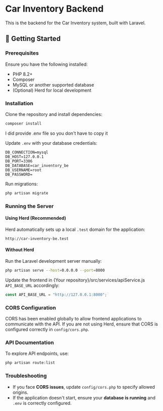 # Car Inventory Backend

This is the backend for the Car Inventory system, built with Laravel.

## 🚀 Getting Started

### Prerequisites

Ensure you have the following installed:

- PHP 8.2+
- Composer
- MySQL or another supported database
- (Optional) Herd for local development

### Installation

Clone the repository and install dependencies:

```sh
composer install
```

I did provide .env file so you don't have to copy it 

Update `.env` with your database credentials:

```env
DB_CONNECTION=mysql
DB_HOST=127.0.0.1
DB_PORT=3306
DB_DATABASE=car_inventory_be
DB_USERNAME=root
DB_PASSWORD=
```

Run migrations:

```sh
php artisan migrate
```

### Running the Server

#### Using Herd (Recommended)

Herd automatically sets up a local `.test` domain for the application:

```
http://car-inventory-be.test
```

#### Without Herd

Run the Laravel development server manually:

```sh
php artisan serve --host=0.0.0.0 --port=8000
```

Update the frontend  in {Your repository}/src/services/apiService.js `API_BASE_URL` accordingly:

```js
const API_BASE_URL = "http://127.0.0.1:8000";
```

### CORS Configuration

CORS has been enabled globally to allow frontend applications to communicate with the API. If you are not using Herd, ensure that CORS is configured correctly in `config/cors.php`.

### API Documentation

To explore API endpoints, use:

```sh
php artisan route:list
```

### Troubleshooting

- If you face **CORS issues**, update `config/cors.php` to specify allowed origins.
- If the application doesn't start, ensure your **database is running** and `.env` is correctly configured.


